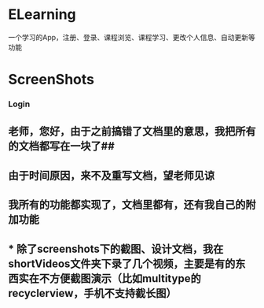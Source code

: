 # ELearning
一个学习的App，注册、登录、课程浏览、课程学习、更改个人信息、自动更新等功能


# ScreenShots
### Login ###
## 老师，您好，由于之前搞错了文档里的意思，我把所有的文档都写在一块了##
## 由于时间原因，来不及重写文档，望老师见谅 ##
## 我所有的功能都实现了，文档里都有，还有我自己的附加功能 ##
## * 除了screenshots下的截图、设计文档，我在shortVideos文件夹下录了几个视频，主要是有的东西实在不方便截图演示（比如multitype的recyclerview，手机不支持截长图）  ##